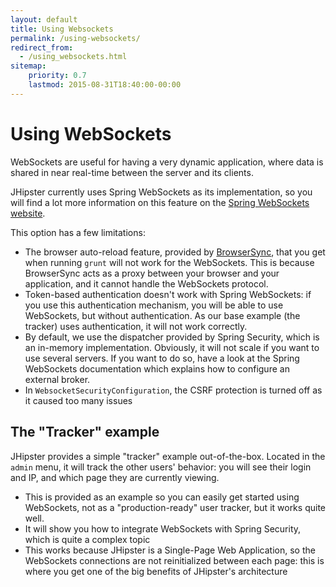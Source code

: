 ```yaml
---
layout: default
title: Using Websockets
permalink: /using-websockets/
redirect_from:
  - /using_websockets.html
sitemap:
    priority: 0.7
    lastmod: 2015-08-31T18:40:00-00:00
---
```


# <i class="fa fa-envelope"></i> Using WebSockets

WebSockets are useful for having a very dynamic application, where data is shared in near real-time between the server and its clients.

JHipster currently uses Spring WebSockets as its implementation, so you will find a lot more information on this feature on the [Spring WebSockets website](http://docs.spring.io/spring/docs/current/spring-framework-reference/html/websocket.html).

This option has a few limitations:

- The browser auto-reload feature, provided by [BrowserSync](http://www.browsersync.io/), that you get when running `grunt` will not work for the WebSockets. This is because BrowserSync acts as a proxy between your browser and your application, and it cannot handle the WebSockets protocol.
- Token-based authentication doesn't work with Spring WebSockets: if you use this authentication mechanism, you will be able to use WebSockets, but without authentication. As our base example (the tracker) uses authentication, it will not work correctly.
- By default, we use the dispatcher provided by Spring Security, which is an in-memory implementation. Obviously, it will not scale if you want to use several servers. If you want to do so, have a look at the Spring WebSockets documentation which explains how to configure an external broker.
- In `WebsocketSecurityConfiguration`, the CSRF protection is turned off as it caused too many issues

## The "Tracker" example

JHipster provides a simple "tracker" example out-of-the-box. Located in the `admin` menu, it will track the other users' behavior: you will see their login and IP, and which page they are currently viewing.

- This is provided as an example so you can easily get started using WebSockets, not as a "production-ready" user tracker, but it works quite well.
- It will show you how to integrate WebSockets with Spring Security, which is quite a complex topic
- This works because JHipster is a Single-Page Web Application, so the WebSockets connections are not reinitialized between each page: this is where you get one of the big benefits of JHipster's architecture
